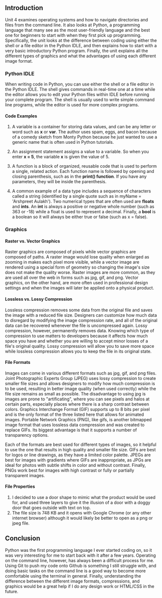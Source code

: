 ## Introduction ##

Unit 4 examines operating systems and how to navigate directories and files from the command line. It also looks at Python, a programming language that many see as the most user-friendly language and the best one for beginners to start with when they first pick up programming. Specifically, the unit looks at the difference between coding using either the shell or a file editor in the Python IDLE, and then explains how to start with a very basic introductory Python program. Finally, the unit explains all the different types of graphics and what the advantages of using each different image format.

### Python IDLE ###

When writing code in Python, you can use either the shell or a file editor in the Python IDLE. The shell gives commands in real-time one at a time while the editor allows you to edit your Python files within IDLE before running your complete program. The shell is usually used to write simple command line programs, while the editor is used for more complex programs.

#### Code Examples ####

1. A variable is a container for storing data values, and can be any letter or word such as **x** or **var**. The author uses spam, eggs, and bacon because of a comedy sketch from Monty Python because he just wanted to use a generic name that is often used in Python tutorials.

2. An assignment statement assigns a value to a variable. So when you enter **x = 5**, the variable **x** is given the value of 5.

3. A function is a block of organized, reusable code that is used to perform a single, related action. Each function name is followed by opening and closing parenthesis, such as in the **print() function**. If you have any parameters, they will be inside the parenthesis.

4. A common example of a data type includes a sequence of characters called a string (identified by a single quote such as in myName = 'Arshpreet Aulakh'). Two numerical types that are often used are **floats** and **ints**. An **int** is always a positive or negative whole number (such as 363 or -18) while a float is used to represent a decimal. Finally, a **bool** is a boolean so it will always be either true or false (such as x = false).

### Graphics ###

#### Raster vs. Vector Graphics ####

Raster graphics are composed of pixels while vector graphics are composed of paths. A raster image would lose quality when enlarged as zooming in makes each pixel more visible, while a vector image are rendered using a special form of geometry so changing the image's size does not make the quality worse. Raster images are more common, as they are used all over the web in forms such as jpg, gif, and png. Vector graphics, on the other hand, are more often used in professional design settings and when the images will later be applied onto a physical product.

#### Lossless vs. Lossy Compression ####

Lossless compression removes some data from the original file and saves the image with a reduced file size. Designers can customize how much data to disregard by modifying the image compression rate, and all of the original data can be recovered whenever the file is uncompressed again. Lossy compression, however, permanently removes data. Knowing which type of compression to use matters to developers because it affects how much space you have and whether you are willing to accept minor losses of a file's original quality. Lossy compression will allow you to save more space while lossless compression allows you to keep the file in its original state.

#### File Formats ####

Images can come in various different formats such as jpg, gif, and png files. Joint Photographic Experts Group (JPEG) uses lossy compression to create smaller file sizes and allows designers to modify how much compression is to be used, resulting in better image quality (when used correctly) while the file size remains as small as possible. The disadvantage to using jpg is images are prone to "artificating", where you can see pixels and halos at certain parts, especially places where there is a sharp contrast between colors. Graphics Interchange Format (GIF) supports up to 8 bits per pixel and is the only format of the three listed here that allows for animated images. Portable Network Graphics (PNG), like gifs, is another bitmapped image format that uses lossless data compression and was created to replace GIFs. Its biggest advantage is that it supports a number of transparency options. 

Each of the formats are best used for different types of images, so it helpful to use the one that results in high quality and smaller file size. GIFs are best for logos or line drawings, as they have a limited color palette. JPEGs are best for images with gradients where GIFs are inappropriate, as JPGs are ideal for photos with subtle shifts in color and without contrast. Finally, PNGs work best for images with high contrast or fully or partially transparent images.

#### File Properties ####

1. I decided to use a door shape to mimic what the product would be used for, and used three layers to give it the illusion of a door with a doggy door that goes outside with text on top.
2. The file size is 748 KB and it opens with Google Chrome (or any other internet browser) although it would likely be better to open as a png or jpeg file.

## Conclusion ##

Python was the first programming language I ever started coding on, so it was very interesting for me to start back with it after a few years. Operating on the command line, however, has always been a difficult process for me. Using Git to push my code onto Github is something I still struggle with, and doing basic tasks on the command line is a good way to become more comfortable using the terminal in general. Finally, understanding the difference between the different image formats, compressions, and graphics would be a great help if I do any design work or HTML/CSS in the future.
